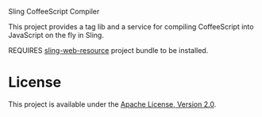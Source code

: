Sling CoffeeScript Compiler

This project provides a tag lib and a service for compiling CoffeeScript into JavaScript on the fly in Sling.

REQUIRES [sling-web-resource](https://github.com/bobpaulin/sling-web-resource) project bundle to be installed.

# License

This project is available under the [Apache License, Version 2.0](http://www.apache.org/licenses/LICENSE-2.0.html).